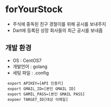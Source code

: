 # forYourStock
- 주식에 중독된 친구 경철이를 위해 공시를 보내주지
- Dart에 등록된 상장 회사들의 최근 공시를 보내줌

## 개발 환경
- OS : CentOS7
- 개발언어 : golang
- 세팅 파일 : .config
```
 export APIKEY=[API 인증키]
 export GMAIL_ID=[본인 GMAIL ID]
 export GAMIL_PASS=[본인 GMAIL PASS]
 expoer TARGET_ID[대상 이메일]
```






